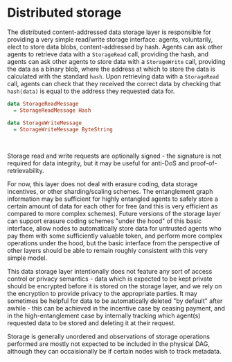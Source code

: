 # Distributed storage

The distributed content-addressed data storage layer is responsible for providing a very simple read/write storage interface: agents, voluntarily, elect to store data blobs, content-addressed by hash. Agents can ask other agents to retrieve data with a `StorageRead` call, providing the hash, and agents can ask other agents to store data with a `StorageWrite` call, providing the data as a binary blob, where the address at which to store the data is calculated with the standard `hash`. Upon retrieving data with a `StorageRead` call, agents can check that they received the correct data by checking that `hash(data)` is equal to the address they requested data for.

```haskell
data StorageReadMessage
  = StorageReadMessage Hash
```

```haskell
data StorageWriteMessage
  = StorageWriteMessage ByteString
```

&nbsp;

Storage read and write requests are optionally signed - the signature is not required for data integrity, but it may be useful for anti-DoS and proof-of-retrievability.

For now, this layer does not deal with erasure coding, data storage incentives, or other sharding/scaling schemes. The entanglement graph information may be sufficient for highly entangled agents to safely store a certain amount of data for each other for free (and this is very efficient as compared to more complex schemes). Future versions of the storage layer can support erasure coding schemes "under the hood" of this basic interface, allow nodes to automatically store data for untrusted agents who pay them with some sufficiently valuable token, and perform more complex operations under the hood, but the basic interface from the perspective of other layers should be able to remain roughly consistent with this very simple model. 

This data storage layer intentionally does not feature any sort of access control or privacy semantics - data which is expected to be kept private should be encrypted before it is stored on the storage layer, and we rely on the encryption to provide privacy to the appropriate parties. It may sometimes be helpful for data to be automatically deleted "by default" after awhile - this can be achieved in the incentive case by ceasing payment, and in the high-entanglement case by internally tracking which agent(s) requested data to be stored and deleting it at their request.

Storage is generally unordered and observations of storage operations performed are mostly not expected to be included in the physical DAG, although they can occaisionally be if certain nodes wish to track metadata.